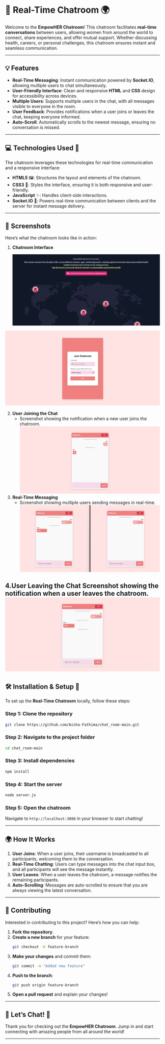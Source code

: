 

# 💬 **Real-Time Chatroom** 🌍

Welcome to the **EmpowHER Chatroom**! This chatroom facilitates **real-time conversations** between users, allowing women from around the world to connect, share experiences, and offer mutual support. Whether discussing health, careers, or personal challenges, this chatroom ensures instant and seamless communication.

---

## 💡 **Features**

- **Real-Time Messaging**: Instant communication powered by **Socket.IO**, allowing multiple users to chat simultaneously.
- **User-Friendly Interface**: Clean and responsive **HTML** and **CSS** design for accessibility across devices.
- **Multiple Users**: Supports multiple users in the chat, with all messages visible to everyone in the room.
- **User Feedback**: Provides notifications when a user joins or leaves the chat, keeping everyone informed.
- **Auto-Scroll**: Automatically scrolls to the newest message, ensuring no conversation is missed.

---

## 💻 **Technologies Used** 🔧

The chatroom leverages these technologies for real-time communication and a responsive interface:

- **HTML5** 🖼️: Structures the layout and elements of the chatroom.
- **CSS3** 🎨: Styles the interface, ensuring it is both responsive and user-friendly.
- **JavaScript** ✨: Handles client-side interactions.
- **Socket.IO** 🔄: Powers real-time communication between clients and the server for instant message delivery.

---

## 📸 **Screenshots**

Here’s what the chatroom looks like in action:

1. **Chatroom Interface**  
    
   ![Chatroom Interface](./screenshots/ss4.png)
 
 ![Chatroom Interface](./screenshots/ss11.png)
 

2. **User Joining the Chat**  
   - Screenshot showing the notification when a new user joins the chatroom.  
   ![Chatroom Interface](./screenshots/ss9.png)
3. **Real-Time Messaging**  
   - Screenshot showing multiple users sending messages in real-time.  
   ![User Joining Screenshot](./screenshots/ss13.png)

4.**User Leaving the Chat**
Screenshot showing the notification when a user leaves the chatroom.
![Real-Time Messaging Screenshot](./screenshots/ss14.png)
---

## 🛠️ **Installation & Setup** 🚀

To set up the **Real-Time Chatroom** locally, follow these steps:

### Step 1: Clone the repository
```bash
git clone https://github.com/Aisha-Fathima/chat_room-main.git
```

### Step 2: Navigate to the project folder
```bash
cd chat_room-main
```

### Step 3: Install dependencies
```bash
npm install
```

### Step 4: Start the server
```bash
node server.js
```

### Step 5: Open the chatroom
Navigate to `http://localhost:3000` in your browser to start chatting!

---

## 🌍 **How It Works**

1. **User Joins**: When a user joins, their username is broadcasted to all participants, welcoming them to the conversation.
2. **Real-Time Chatting**: Users can type messages into the chat input box, and all participants will see the message instantly.
3. **User Leaves**: When a user leaves the chatroom, a message notifies the remaining participants.
4. **Auto-Scrolling**: Messages are auto-scrolled to ensure that you are always viewing the latest conversation.

---

## 🤝 **Contributing**

Interested in contributing to this project? Here’s how you can help:

1. **Fork the repository**.
2. **Create a new branch** for your feature:
   ```bash
   git checkout -b feature-branch
   ```
3. **Make your changes** and commit them:
   ```bash
   git commit -m "Added new feature"
   ```
4. **Push to the branch**:
   ```bash
   git push origin feature-branch
   ```
5. **Open a pull request** and explain your changes!

---

## 🎉 **Let’s Chat!** 🎉

Thank you for checking out the **EmpowHER Chatroom**. Jump in and start connecting with amazing people from all around the world!

---

